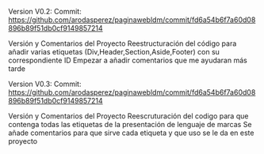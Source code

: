 Version V0.2:
Commit: https://github.com/arodasperez/paginawebldm/commit/fd6a54b6f7a60d08896b89f51db0cf9149857214

Versión y Comentarios del Proyecto 
    Reestructuración del código para añadir varias etiquetas (Div,Header,Section,Aside,Footer) con su correspondiente ID 
    Empezar a añadir comentarios que me ayudaran más tarde

Version V0.3:
Commit: https://github.com/arodasperez/paginawebldm/commit/fd6a54b6f7a60d08896b89f51db0cf9149857214

Versión y Comentarios del Proyecto 
    Reescruturación del codigo para que contenga todas las etiquetas de la presentación de lenguaje de marcas
    Se añade comentarios para que sirve cada etiqueta y que uso se le da en este proyecto
    
    